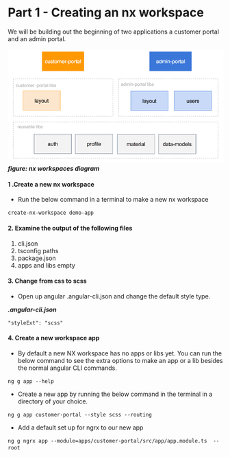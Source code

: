 # Part 1 -  Creating an nx workspace

We will be building out the beginning of two applications a customer portal and an admin portal.

![](/assets/workspaces-demoapp.png)_**figure: nx workspaces diagram**_

#### 1 .Create a new nx workspace

* Run the below command in a terminal to make a new nx workspace

```
create-nx-workspace demo-app
```

#### 2. Examine the output of the following files

1. cli.json
2. tsconfig paths
3. package.json
4. apps and libs empty

#### 3. Change from css to scss

* Open up angular .angular-cli.json and change the default style type.

_**.angular-cli.json**_

```
"styleExt": "scss"
```

#### 4. Create a new workspace app

* By default a new NX workspace has no apps or libs yet. You can run the below command to see the extra options to make an app or a lib besides the normal angular CLI commands.

```
ng g app --help
```

* Create a new app by running the below command in the terminal in a directory of your choice.

```
ng g app customer-portal --style scss --routing
```

* Add a default set up for ngrx to our new app

```
ng g ngrx app --module=apps/customer-portal/src/app/app.module.ts  --root
```



